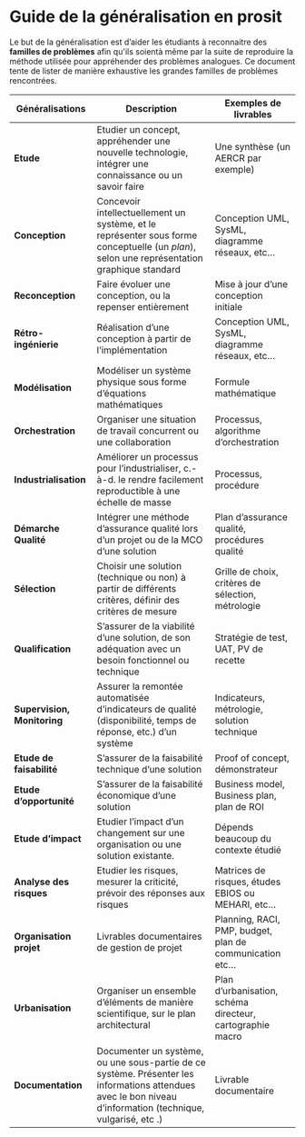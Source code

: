 # Guide de la généralisation en prosit

Le but de la généralisation est d’aider les étudiants à reconnaitre des **familles de problèmes** afin qu'ils soientà même par la suite de reproduire la méthode utilisée pour appréhender des problèmes analogues. Ce document tente de lister de manière exhaustive les grandes familles de problèmes rencontrées.

| Généralisations  | Description | Exemples de livrables |
| --- | --- | --- |
| **Etude** | Etudier un concept, appréhender une nouvelle technologie, intégrer une connaissance ou un savoir faire | Une synthèse (un AERCR par exemple) |
| **Conception** | Concevoir intellectuellement un système, et le représenter sous forme conceptuelle (un *plan*), selon une représentation graphique standard | Conception UML, SysML, diagramme réseaux, etc… |
| **Reconception** | Faire évoluer une conception, ou la repenser entièrement | Mise à jour d’une conception initiale |
| **Rétro-ingénierie** | Réalisation d’une conception à partir de l’implémentation | Conception UML, SysML, diagramme réseaux, etc… |
| **Modélisation** | Modéliser un système physique sous forme d’équations mathématiques | Formule mathématique |
| **Orchestration** | Organiser une situation de travail concurrent ou une collaboration | Processus, algorithme d’orchestration |
| **Industrialisation** | Améliorer un processus pour l’industrialiser, c.-à-d. le rendre facilement reproductible à une échelle de masse | Processus, procédure |
| **Démarche Qualité** | Intégrer une méthode d’assurance qualité lors d’un projet ou de la MCO d’une solution | Plan d’assurance qualité, procédures qualité |
| **Sélection** | Choisir une solution (technique ou non) à partir de différents critères, définir des critères de mesure | Grille de choix, critères de sélection, métrologie |
| **Qualification** | S’assurer de la viabilité d’une solution, de son adéquation avec un besoin fonctionnel ou technique | Stratégie de test, UAT, PV de recette |
| **Supervision, Monitoring** | Assurer la remontée automatisée d’indicateurs de qualité (disponibilité, temps de réponse, etc.) d’un système | Indicateurs, métrologie, solution technique |
| **Etude de faisabilité** | S’assurer de la faisabilité technique d’une solution | Proof of concept, démonstrateur |
| **Etude d’opportunité** | S’assurer de la faisabilité économique d’une solution | Business model, Business plan, plan de ROI |
| **Etude d’impact** | Etudier l’impact d’un changement sur une organisation ou une solution existante. | Dépends beaucoup du contexte étudié |
| **Analyse des risques** | Etudier les risques, mesurer la criticité, prévoir des réponses aux risques | Matrices de risques, études EBIOS ou MEHARI, etc… |
| **Organisation projet** | Livrables documentaires de gestion de projet | Planning, RACI, PMP, budget, plan de communication etc… |
| **Urbanisation** | Organiser un ensemble d’éléments de manière scientifique, sur le plan architectural | Plan d’urbanisation, schéma directeur, cartographie macro |
| **Documentation** | Documenter un système, ou une sous-partie de ce système. Présenter les informations attendues  avec le bon niveau d’information (technique, vulgarisé, etc .) | Livrable documentaire  |
